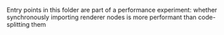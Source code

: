 Entry points in this folder are part of a performance experiment: whether synchronously importing
renderer nodes is more performant than code-splitting them
